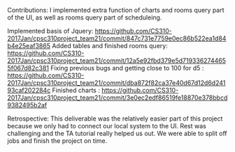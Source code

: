 
Contributions: I implemented extra function of charts and rooms query part of the UI, as well as rooms query part of scheduleing.

Implemented basis of Jquery: https://github.com/CS310-2017Jan/cpsc310project_team21/commit/847c731e7759e0ec86b522ea1d84b4e25eaf3865
Added tables and finished rooms query: https://github.com/CS310-2017Jan/cpsc310project_team21/commit/12a5e92fbd379e5d7193362744655f067d82c381
Fixing previous bugs and getting close to 100 for d5 : https://github.com/CS310-2017Jan/cpsc310project_team21/commit/dba872f82ca37e40d67d12d6d24193caf202284c
Finished charts : https://github.com/CS310-2017Jan/cpsc310project_team21/commit/3e0ec2edf86519fe18870e378bbcd9382495b2af

Retrospective: This deliverable was the relatively easier part of this project because we only had to connect our local system to the UI. Rest was challenging and the TA tutorial really helped us out. We were able to split off jobs and finish the project on time.
